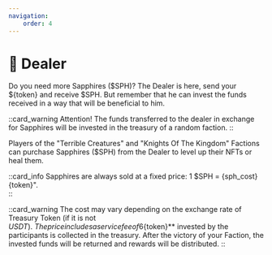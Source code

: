 ```yaml
---
navigation:
    order: 4
---
```


# 🔮 Dealer

<p>Do you need more Sapphires ($SPH)? The Dealer is here, send your ${token} and receive $SPH. 
But remember that he can invest the funds received in a way that will be beneficial to him.</p>

::card_warning
Attention! The funds transferred to the dealer in exchange for Sapphires will be invested in the 
treasury of a random faction.
::

Players of the "Terrible Creatures" and "Knights Of The Kingdom" Factions can purchase 
Sapphires ($SPH) from the Dealer to level up their NFTs or heal them.

::card_info
Sapphires are always sold at a fixed price: 1 $SPH = {sph_cost} {token}".  
::

::card_warning
The cost may vary depending on the exchange rate of Treasury Token (if it is not $USDT).\
The price includes a service fee of 6%. After the commission is deducted, the **${token}** 
invested by the participants is collected in the treasury. After the victory of your 
Faction, the invested funds will be returned and rewards will be distributed.
::